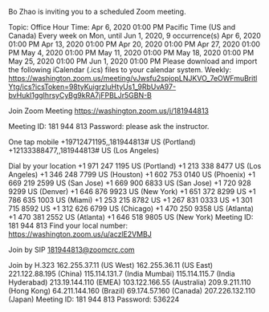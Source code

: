 Bo Zhao is inviting you to a scheduled Zoom meeting.

Topic: Office Hour
Time: Apr 6, 2020 01:00 PM Pacific Time (US and Canada)
        Every week on Mon, until Jun 1, 2020, 9 occurrence(s)
        Apr 6, 2020 01:00 PM
        Apr 13, 2020 01:00 PM
        Apr 20, 2020 01:00 PM
        Apr 27, 2020 01:00 PM
        May 4, 2020 01:00 PM
        May 11, 2020 01:00 PM
        May 18, 2020 01:00 PM
        May 25, 2020 01:00 PM
        Jun 1, 2020 01:00 PM
Please download and import the following iCalendar (.ics) files to your calendar system.
Weekly: https://washington.zoom.us/meeting/vJwsfu2spjopLNJKVO_7eOWFmuBritlYtg/ics?icsToken=98tyKuigrzIuHtyUs1_9RbUvA97-bvHukl1ggIhrsyCyBg9kRA7jFPBLJr5GBN-B

Join Zoom Meeting
https://washington.zoom.us/j/181944813

Meeting ID: 181 944 813
Password: please ask the instructor.

One tap mobile
+19712471195,,181944813# US (Portland)
+12133388477,,181944813# US (Los Angeles)

Dial by your location
        +1 971 247 1195 US (Portland)
        +1 213 338 8477 US (Los Angeles)
        +1 346 248 7799 US (Houston)
        +1 602 753 0140 US (Phoenix)
        +1 669 219 2599 US (San Jose)
        +1 669 900 6833 US (San Jose)
        +1 720 928 9299 US (Denver)
        +1 646 876 9923 US (New York)
        +1 651 372 8299 US
        +1 786 635 1003 US (Miami)
        +1 253 215 8782 US
        +1 267 831 0333 US
        +1 301 715 8592 US
        +1 312 626 6799 US (Chicago)
        +1 470 250 9358 US (Atlanta)
        +1 470 381 2552 US (Atlanta)
        +1 646 518 9805 US (New York)
Meeting ID: 181 944 813
Find your local number: https://washington.zoom.us/u/aczlE2VMBJ

Join by SIP
181944813@zoomcrc.com

Join by H.323
162.255.37.11 (US West)
162.255.36.11 (US East)
221.122.88.195 (China)
115.114.131.7 (India Mumbai)
115.114.115.7 (India Hyderabad)
213.19.144.110 (EMEA)
103.122.166.55 (Australia)
209.9.211.110 (Hong Kong)
64.211.144.160 (Brazil)
69.174.57.160 (Canada)
207.226.132.110 (Japan)
Meeting ID: 181 944 813
Password: 536224
